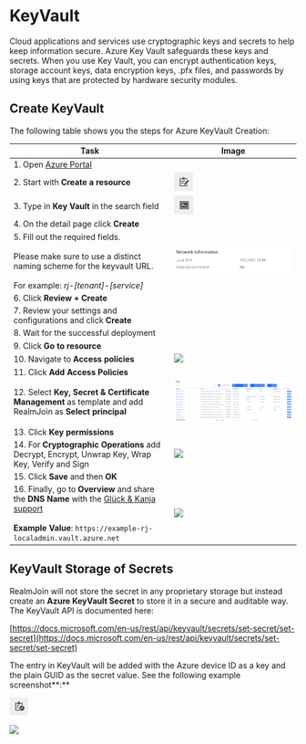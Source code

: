 # KeyVault

Cloud applications and services use cryptographic keys and secrets to help keep information secure. Azure Key Vault safeguards these keys and secrets. When you use Key Vault, you can encrypt authentication keys, storage account keys, data encryption keys, .pfx files, and passwords by using keys that are protected by hardware security modules.

## Create KeyVault

The following table shows you the steps for Azure KeyVault Creation:

| Task                                                                                                                                                                                                                            | Image                                               |
| ------------------------------------------------------------------------------------------------------------------------------------------------------------------------------------------------------------------------------- | --------------------------------------------------- |
| 1. Open [Azure Portal](https://portal.azure.com)                                                                                                                                                                                |                                                     |
| 2. Start with **Create a resource**                                                                                                                                                                                             | ![](<../../.gitbook/assets/image (12) (1).png>)     |
| 3. Type in **Key Vault** in the search field                                                                                                                                                                                    | ![](<../../.gitbook/assets/image (16) (1).png>)     |
| 4. On the detail page click **Create**                                                                                                                                                                                          |                                                     |
| 5. Fill out the required fields.<br><br>Please make sure to use a distinct naming scheme for the keyvault URL.<br><br>For example: *rj-[tenant]-[service]*                                                                      | ![](<../../.gitbook/assets/image (8).png>)          |
| 6. Click **Review + Create**                                                                                                                                                                                                    |                                                     |
| 7. Review your settings and configurations and click **Create**                                                                                                                                                                 |                                                     |
| 8. Wait for the successful deployment                                                                                                                                                                                           |                                                     |
| 9. Click **Go to resource**                                                                                                                                                                                                     |                                                     |
| 10. Navigate to **Access policies**                                                                                                                                                                                             | ![](<../../.gitbook/assets/image (19) (1).png>)     |
| 11. Click **Add Access Policies**                                                                                                                                                                                               |                                                     |
| 12. Select **Key, Secret & Certificate Management** as template and add RealmJoin as **Select principal**                                                                                                                       | ![](<../../.gitbook/assets/image (10) (1).png>)     |
| 13. Click **Key permissions**                                                                                                                                                                                                   |                                                     |
| 14. For **Cryptographic Operations** add Decrypt, Encrypt, Unwrap Key, Wrap Key, Verify and Sign                                                                                                                                | ![](<../../.gitbook/assets/image (17) (1) (1).png>) |
| 15. Click **Save** and then **OK**                                                                                                                                                                                              |                                                     |
| 16. Finally, go to **Overview** and share the **DNS Name** with the <a href="mailto:product.support@glueckkanja.com">Glück &#x26; Kanja support</a><br/><br/>**Example Value**: `https://example-rj-localadmin.vault.azure.net` | ![](<../../.gitbook/assets/image (14) (1).png>)     |

## KeyVault Storage of Secrets

RealmJoin will not store the secret in any proprietary storage but instead create an **Azure KeyVault Secret** to store it in a secure and auditable way. The KeyVault API is documented here:

[https://docs.microsoft.com/en-us/rest/api/keyvault/secrets/set-secret/set-secret](https://docs.microsoft.com/en-us/rest/api/keyvault/secrets/set-secret/set-secret)

The entry in KeyVault will be added with the Azure device ID as a key and the plain GUID as the secret value. See the following example screenshot\*\*:\*\*

![](<../../.gitbook/assets/image (15) (1).png>)

![](<../../.gitbook/assets/image (20) (1) (2).png>)

